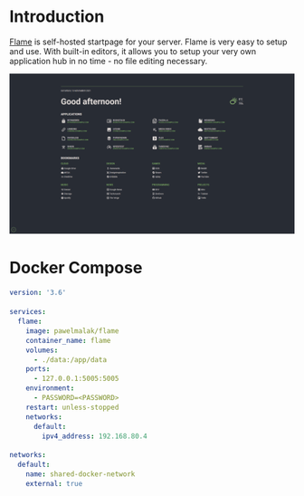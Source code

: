 # Introduction

[Flame](https://github.com/pawelmalak/flame) is self-hosted startpage for your server. Flame is very easy to setup and
use. With built-in editors, it allows you to setup your very own application hub in no time - no file editing necessary.

![flame](/img/flame.png)

# Docker Compose

``` yaml
version: '3.6'

services:
  flame:
    image: pawelmalak/flame
    container_name: flame
    volumes:
      - ./data:/app/data
    ports:
      - 127.0.0.1:5005:5005
    environment:
      - PASSWORD=<PASSWORD>
    restart: unless-stopped
    networks:
      default:
        ipv4_address: 192.168.80.4
        
networks:
  default:
    name: shared-docker-network
    external: true
```
